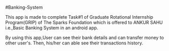 #Banking-System

This app is made to complete Task#1 of Graduate Rotational Internship Program(GRIP) of The Sparks Foundation which is offered to ANKUR SAHU  i.e.,Basic Banking System in an android app.

By using this app,User can see their bank details and can transfer money to other user's. Then, his/her can able see their transactions history.


